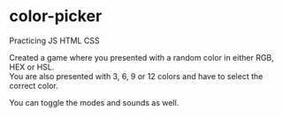 # color-picker
Practicing JS HTML CSS

Created a game where you presented with a random color in either RGB, HEX or HSL.  
You are also presented with 3, 6, 9 or 12 colors and have to select the correct color.

You can toggle the modes and sounds as well.
